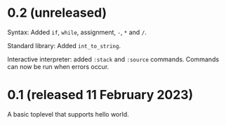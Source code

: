 # 0.2 (unreleased)

Syntax: Added `if`, `while`, assignment, `-`, `*` and `/`.

Standard library: Added `int_to_string`.

Interactive interpreter: added `:stack` and `:source`
commands. Commands can now be run when errors occur.

# 0.1 (released 11 February 2023)

A basic toplevel that supports hello world.
